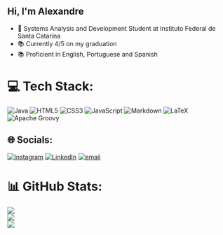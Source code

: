 ## Hi, I'm Alexandre 
- 🧠 Systems Analysis and Development Student at Instituto Federal de Santa Catarina </br>
- 📚 Currently 4/5 on my graduation </br>
- 📚 Proficient in English, Portuguese and Spanish </br>

# 💻 Tech Stack:
![Java](https://img.shields.io/badge/java-%23ED8B00.svg?style=for-the-badge&logo=openjdk&logoColor=white) ![HTML5](https://img.shields.io/badge/html5-%23E34F26.svg?style=for-the-badge&logo=html5&logoColor=white) ![CSS3](https://img.shields.io/badge/css3-%231572B6.svg?style=for-the-badge&logo=css3&logoColor=white) ![JavaScript](https://img.shields.io/badge/javascript-%23323330.svg?style=for-the-badge&logo=javascript&logoColor=%23F7DF1E) ![Markdown](https://img.shields.io/badge/markdown-%23000000.svg?style=for-the-badge&logo=markdown&logoColor=white) ![LaTeX](https://img.shields.io/badge/latex-%23008080.svg?style=for-the-badge&logo=latex&logoColor=white) ![Apache Groovy](https://img.shields.io/badge/Apache%20Groovy-4298B8.svg?style=for-the-badge&logo=Apache+Groovy&logoColor=white)
## 🌐 Socials:
[![Instagram](https://img.shields.io/badge/Instagram-%23E4405F.svg?logo=Instagram&logoColor=white)](https://instagram.com/alexandre.villelaa) [![LinkedIn](https://img.shields.io/badge/LinkedIn-%230077B5.svg?logo=linkedin&logoColor=white)](https://linkedin.com/in/alexandre-pereira-villela) [![email](https://img.shields.io/badge/Email-D14836?logo=gmail&logoColor=white)](mailto:ap.villela10@gmail.com) 

# 📊 GitHub Stats:
![](https://github-readme-stats.vercel.app/api/top-langs/?username=apvillela&theme=dark&hide_border=false&include_all_commits=false&count_private=true&layout=compact)<br/>
![](https://github-readme-stats.vercel.app/api?username=apvillela&theme=dark&hide_border=false&include_all_commits=false&count_private=true)<br/>
![](https://nirzak-streak-stats.vercel.app/?user=apvillela&theme=dark&hide_border=false)<br/>
